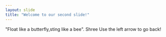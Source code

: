 ```yaml
---
layout: slide
title: "Welcome to our second slide!"
---
```

"Float like a butterfly,sting like a bee". Shree
Use the left arrow to go back!
